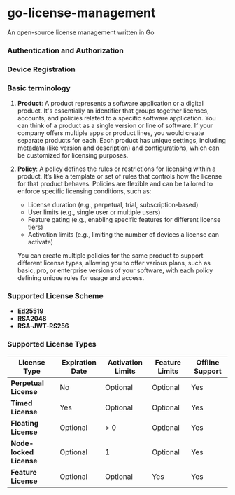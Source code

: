 # go-license-management
An open-source license management written in Go 

### Authentication and Authorization


### Device Registration






### Basic terminology
1. **Product**: A product represents a software application or a digital product. 
    It's essentially an identifier that groups together licenses, accounts, and policies related to a 
    specific software application. You can think of a product as a single version or line of software. 
    If your company offers multiple apps or product lines, you would create separate products for each.
    Each product has unique settings, including metadata (like version and description) and configurations,
    which can be customized for licensing purposes.

2. **Policy**: A policy defines the rules or restrictions for licensing within a product. It’s like a template or set of rules 
    that controls how the license for that product behaves. Policies are flexible and can be tailored to enforce specific 
    licensing conditions, such as: 
     * License duration (e.g., perpetual, trial, subscription-based)
     * User limits (e.g., single user or multiple users)
     * Feature gating (e.g., enabling specific features for different license tiers)
     * Activation limits (e.g., limiting the number of devices a license can activate)

    You can create multiple policies for the same product to support different license types, allowing you to offer various plans, 
    such as basic, pro, or enterprise versions of your software, with each policy defining unique rules for usage and access.

### Supported License Scheme
* **Ed25519**
* **RSA2048**
* **RSA-JWT-RS256**

### Supported License Types

| License Type            | Expiration Date | Activation Limits | Feature Limits | Offline Support |
|-------------------------|-----------------|-------------------|----------------|-----------------|
| **Perpetual License**   | No              | Optional          | Optional       | Yes             |
| **Timed License**       | Yes             | Optional          | Optional       | Yes             |
| **Floating License**    | Optional        | > 0               | Optional       | Yes             |
| **Node-locked License** | Optional        | 1                 | Optional       | Yes             |
| **Feature License**     | Optional        | Optional          | Yes            | Yes             |
